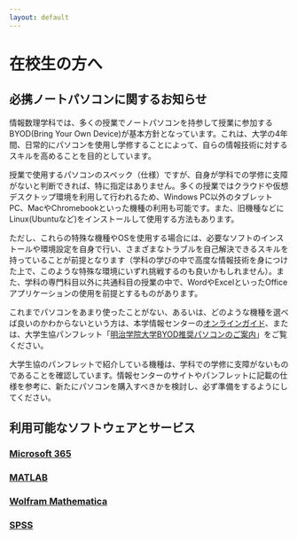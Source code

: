 ```yaml
---
layout: default
---
```


# 在校生の方へ

## 必携ノートパソコンに関するお知らせ

情報数理学科では、多くの授業でノートパソコンを持参して授業に参加するBYOD(Bring Your Own Device)が基本方針となっています。これは、大学の4年間、日常的にパソコンを使用し学修することによって、自らの情報技術に対するスキルを高めることを目的としています。

授業で使用するパソコンのスペック（仕様）ですが、自身が学科での学修に支障がないと判断できれば、特に指定はありません。多くの授業ではクラウドや仮想デスクトップ環境を利用して行われるため、Windows PC以外のタブレットPC、MacやChromebookといった機種の利用も可能です。また、旧機種などにLinux(Ubuntuなど)をインストールして使用する方法もあります。

ただし、これらの特殊な機種やOSを使用する場合には、必要なソフトのインストールや環境設定を自身で行い、さまざまなトラブルを自己解決できるスキルを持っていることが前提となります（学科の学びの中で高度な情報技術を身につけた上で、このような特殊な環境にいずれ挑戦するのも良いかもしれません）。また、学科の専門科目以外に共通科目の授業の中で、WordやExcelといったOfficeアプリケーションの使用を前提とするものがあります。

これまでパソコンをあまり使ったことがない、あるいは、どのような機種を選べば良いのかわからないという方は、本学情報センターの[オンラインガイド](https://st.mguolg.info/b00/byod/)、または、大学生協パンフレット「[明治学院大学BYOD推奨パソコンのご案内](https://text.univ.coop/puk/START/mg/entrance/entrance_87.html)」をご覧ください。

大学生協のパンフレットで紹介している機種は、学科での学修に支障がないものであることを確認しています。情報センターのサイトやパンフレットに記載の仕様を参考に、新たにパソコンを購入すべきかを検討し、必ず準備をするようにしてください。

## 利用可能なソフトウェアとサービス

### [Microsoft 365](https://www.microsoft.com/ja-jp/microsoft-365)

### [MATLAB](https://jp.mathworks.com/products/matlab.html)

### [Wolfram Mathematica](https://www.wolfram.com/mathematica/)

### [SPSS](https://www.ibm.com/jp-ja/spss)

